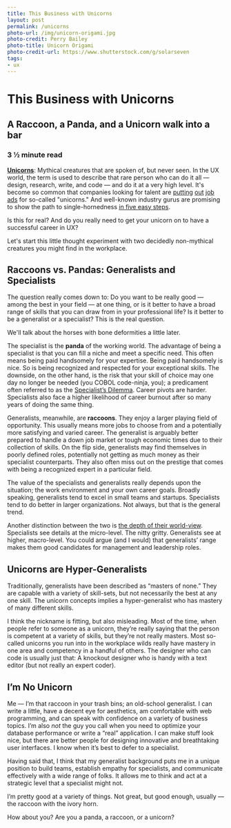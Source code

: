 ```yaml
---
title: This Business with Unicorns
layout: post
permalink: /unicorns
photo-url: /img/unicorn-origami.jpg
photo-credit: Perry Bailey
photo-title: Unicorn Origami
photo-credit-url: https://www.shutterstock.com/g/solarseven
tags:
- ux
---
```


# This Business with Unicorns

## A Raccoon, a Panda, and a Unicorn walk into a bar

### 3 &frac12;  minute read

**[Unicorns][1]**: Mythical creatures that are spoken of, but never seen. In the UX world, the term is used to describe that rare person who can do it all — design, research, write, and code — and do it at a very high level. It's become so common that companies looking for talent are [putting][2] [out][3] [job][4] [ads][5] for so-called "unicorns." And well-known industry gurus are promising to show the path to single-hornedness [in five easy steps][6].

Is this for real? And do you really need to get your unicorn on to have a successful career in UX?

Let's start this little thought experiment with two decidedly non-mythical creatures you might find in the workplace.

## Raccoons vs. Pandas: Generalists and Specialists

The question really comes down to: Do you want to be really good — among the best in your field — at one thing, or is it better to have a broad range of skills that you can draw from in your professional life? Is it better to be a generalist or a specialist? This is the real question. 

We'll talk about the horses with bone deformities a little later.

The specialist is the **panda** of the working world. The advantage of being a specialist is that you can fill a niche and meet a specific need. This often means being paid handsomely for your expertise. Being paid handsomely is nice. So is being recognized and respected for your exceptional skills. The downside, on the other hand, is the risk that your skill of choice may one day no longer be needed (you COBOL code-ninja, you); a predicament often referred to as the [Specialist’s Dilemma][7]. Career pivots are harder. Specialists also face a higher likelihood of career burnout after so many years of doing the same thing.

Generalists, meanwhile, are **raccoons**. They enjoy a larger playing field of opportunity. This usually means more jobs to choose from and a potentially more satisfying and varied career. The generalist is arguably better prepared to handle a down job market or tough economic times due to their collection of skills. On the flip side, generalists may find themselves in poorly defined roles, potentially not getting as much money as their specialist counterparts. They also often miss out on the prestige that comes with being a recognized expert in a particular field.

The value of the specialists and generalists really depends upon the situation; the work environment and your own career goals. Broadly speaking, generalists tend to excel in small teams and startups. Specialists tend to do better in larger organizations. Not always, but that is the general trend.

Another distinction between the two is [the depth of their world-view][8]. Specialists see details at the micro-level. The nitty gritty. Generalists see at higher, macro-level. You could argue (and I would) that generalists’ range makes them good candidates for management and leadership roles. 

## Unicorns are Hyper-Generalists

Traditionally, generalists have been described as “masters of none.” They are capable with a variety of skill-sets, but not necessarily the best at any one skill. The unicorn concepts implies a hyper-generalist who has mastery of many different skills. 

I think the nickname is fitting, but also misleading. Most of the time, when people refer to someone as a unicorn, they’re really saying that the person is competent at a variety of skills, but they’re not really masters. Most so-called unicorns you run into in the workplace wilds really have mastery in one area and competency in a handful of others. The designer who can code is usually just that: A knockout designer who is handy with a text editor (but not really an expert coder).

## I’m No Unicorn

Me — I’m that raccoon in your trash bins; an old-school generalist. I can write a little, have a decent eye for aesthetics, am comfortable with web programming, and can speak with confidence on a variety of business topics. I’m also *not* the guy you call when you need to optimize your database performance or write a “real” application. I can make stuff look nice, but there are better people for designing innovative and breathtaking user interfaces. I know when it’s best to defer to a specialist.

Having said that, I think that my generalist background puts me in a unique position to build teams, establish empathy for specialists, and communicate effectively with a wide range of folks. It allows me to think and act at a strategic level that a specialist might not.

I’m pretty good at a variety of things. Not great, but good enough, usually — the raccoon with the ivory horn.

How about you? Are you a panda, a raccoon, or a unicorn?

[1]:	http://www.paulolyslager.com/ux-full-stack-unicorn-and-how-it-was-born/
[2]:	https://www.linkedin.com/jobs/view/227764042?trkInfo=searchKeywordString%3ADesign%2BUnicorn%2CsearchLocationString%3A%252C%2B%2Cvertical%3Ajobs%2CpageNum%3A1%2Cposition%3A6%2CMSRPsearchId%3A36420659_1477773649263&refId=36420659_1477773649263&recommendedFlavor=SCHOOL_RECRUIT&trk=jobs_jserp_job_listing_text
[3]:	https://www.linkedin.com/jobs/view/202562884?trkInfo=searchKeywordString%3ADesign%2BUnicorn%2CsearchLocationString%3A%252C%2B%2Cvertical%3Ajobs%2CpageNum%3A1%2Cposition%3A7%2CMSRPsearchId%3A36420659_1477773649263&refId=36420659_1477773649263&trk=jobs_jserp_job_listing_text
[4]:	https://www.linkedin.com/jobs/view/217005561?trkInfo=searchKeywordString%3ADesign%2BUnicorn%2CsearchLocationString%3A%252C%2B%2Cvertical%3Ajobs%2CpageNum%3A1%2Cposition%3A10%2CMSRPsearchId%3A36420659_1477773649263&refId=36420659_1477773649263&recommendedFlavor=COMPANY_RECRUIT&trk=jobs_jserp_job_listing_text
[5]:	https://www.linkedin.com/jobs/view/208168879?trkInfo=searchKeywordString%3ADesign%2BUnicorn%2CsearchLocationString%3A%252C%2B%2Cvertical%3Ajobs%2CpageNum%3A1%2Cposition%3A13%2CMSRPsearchId%3A36420659_1477773649263&refId=36420659_1477773649263&trk=jobs_jserp_job_listing_text
[6]:	http://www.uie.com/articles/becoming_a_unicorn/
[7]:	https://futureblind.com/2011/07/29/generalists-vs-specialists-and-the-specialists-dilemma/
[8]:	https://www.quora.com/What-are-the-pros-and-cons-of-becoming-a-generalist